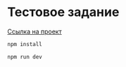 # Тестовое задание

[Ссылка на проект](https://673d77a53496b507e830c2c2--avakyan-test-vue-1.netlify.app/)


```sh
npm install
```

```sh
npm run dev
```

